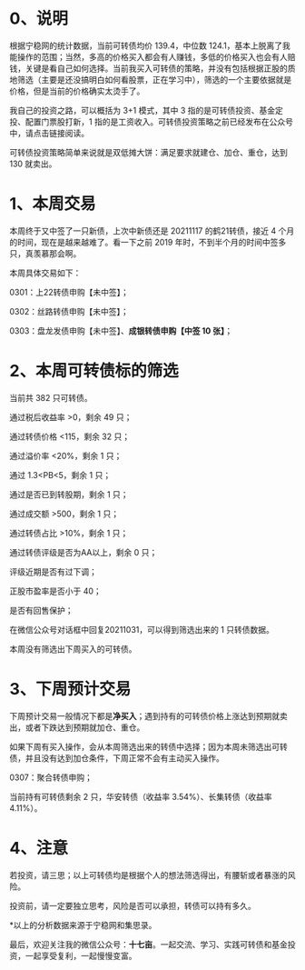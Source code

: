 # 0、说明

根据宁稳网的统计数据，当前可转债均价 139.4，中位数 124.1，基本上脱离了我能操作的范围；当然，多高的价格买入都会有人赚钱，多低的价格买入也会有人赔钱，关键是看自己如何选择。当前我买入可转债的策略，并没有包括根据正股的质地筛选（主要是还没搞明白如何看股票，正在学习中），筛选的一个主要依据就是价格，但是当前的价格确实太烫手了。

我自己的投资之路，可以概括为 3+1 模式，其中 3 指的是可转债投资、基金定投、配置门票股打新，1 指的是工资收入。可转债投资策略之前已经发布在公众号中，请点击链接阅读。

可转债投资策略简单来说就是双低摊大饼：满足要求就建仓、加仓、重仓，达到 130 就卖出。

# 1、本周交易

本周终于又中签了一只新债，上次中新债还是 20211117 的鹤21转债，接近 4 个月的时间，现在是越来越难了。看一下之前 2019 年时，不到半个月的时间中签多只，真羡慕那会啊。

本周具体交易如下：

0301：上22转债申购【未中签】；

0302：丝路转债申购【未中签】；

0303：盘龙发债申购【未中签】、**成银转债申购【中签 10 张】**；

# 2、本周可转债标的筛选

当前共 382 只可转债。

通过税后收益率 >0，剩余 49 只；

通过转债价格 <115，剩余 32 只；

通过溢价率 <20%，剩余 1 只；

通过 1.3<PB<5，剩余 1 只；

通过是否已到转股期，剩余 1 只；

通过成交额 >500，剩余 1 只；

通过转债占比 >10%，剩余 1 只；

通过转债评级是否为AA以上，剩余 0 只；

评级近期是否有过下调；

正股市盈率是否小于 40；

是否有回售保护；

在微信公众号对话框中回复20211031，可以得到筛选出来的 1 只转债数据。

本周没有筛选出下周买入的可转债。

# 3、下周预计交易

下周预计交易一般情况下都是**净买入**；遇到持有的可转债价格上涨达到预期就卖出，或者下跌达到预期就加仓、重仓。

如果下周有买入操作，会从本周筛选出来的转债中选择；因为本周未筛选出可转债，并且没有达到加仓条件，下周正常不会有主动买入操作。

0307：聚合转债申购；

当前持有可转债剩余 2 只，华安转债（收益率 3.54%）、长集转债（收益率 4.11%）。

# 4、注意

若投资，请三思；以上可转债均是根据个人的想法筛选得出，有腰斩或者暴涨的风险。

投资前，请一定要独立思考，风险是否可以承担，转债可以持有多久。

*以上的分析数据来源于宁稳网和集思录。

最后，欢迎关注我的微信公众号：**十七亩**。一起交流、学习、实践可转债和基金投资，一起享受复利，一起慢慢变富。
